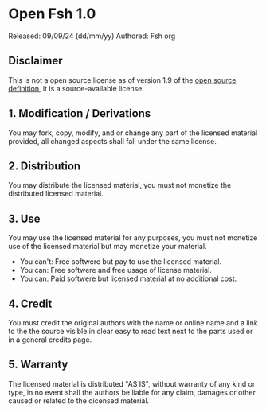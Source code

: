 # Open Fsh 1.0
Released: 09/09/24 (dd/mm/yy)
Authored: Fsh org

## Disclaimer
This is not a open source license as of version 1.9 of the [open source definition](https://opensource.org/osd), it is a source-available license.

## 1. Modification / Derivations
You may fork, copy, modify, and or change any part of the licensed material provided, all changed aspects shall fall under the same license.

## 2. Distribution
You may distribute the licensed material, you must not monetize the distributed licensed material.

## 3. Use
You may use the licensed material for any purposes, you must not monetize use of the licensed material but may monetize your material.
- You can't: Free softwere but pay to use the licensed material.
- You can: Free softwere and free usage of license material.
- You can: Paid softwere but licensed material at no additional cost.

## 4. Credit
You must credit the original authors with the name or online name and a link to the the source visible in clear easy to read text next to the parts used or in a general credits page.

## 5. Warranty
The licensed material is distributed "AS IS", without warranty of any kind or type, in no event shall the authors be liable for any claim, damages or other caused or related to the oicensed material.
